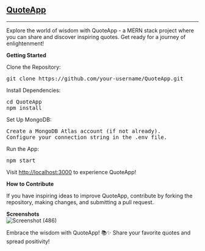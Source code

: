 <h2><b><a href="https://quotesapp-byshubham.netlify.app/" target="_blank" >QuoteApp</a></b></h2>
<hr>
<p>Explore the world of wisdom with QuoteApp - a MERN stack project where you can share and discover inspiring quotes. Get ready for a journey of enlightenment!</p>

<b>Getting Started</b><br>
<p>Clone the Repository:</p>
<pre>
git clone https://github.com/your-username/QuoteApp.git
</pre>

<p>Install Dependencies:</p>
<pre>
cd QuoteApp
npm install
</pre>

<p>Set Up MongoDB:</p>
<pre>
Create a MongoDB Atlas account (if not already).
Configure your connection string in the .env file.
</pre>

<p>Run the App:</p>
<pre>
npm start
</pre>

<p>Visit <a href="http://localhost:3000" target="_blank">http://localhost:3000</a> to experience QuoteApp!</p>

<b>How to Contribute</b><br>
<p>If you have inspiring ideas to improve QuoteApp, contribute by forking the repository, making changes, and submitting a pull request.</p>

<b>Screenshots</b><br>
![Screenshot (486)](https://github.com/Shubhithebeast/QuoteApp/assets/71927968/54d20345-2bfd-4740-a7d3-177d3ca346ba)


<p>Embrace the wisdom with QuoteApp! 📚✨ Share your favorite quotes and spread positivity!</p>
</html>
